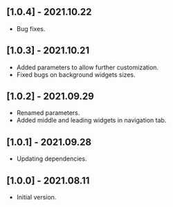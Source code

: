 ## [1.0.4] - 2021.10.22

* Bug fixes.

## [1.0.3] - 2021.10.21

* Added parameters to allow further customization.
* Fixed bugs on background widgets sizes.

## [1.0.2] - 2021.09.29

* Renamed parameters.
* Added middle and leading widgets in navigation tab.

## [1.0.1] - 2021.09.28

* Updating dependencies.

## [1.0.0] - 2021.08.11

* Initial version.
